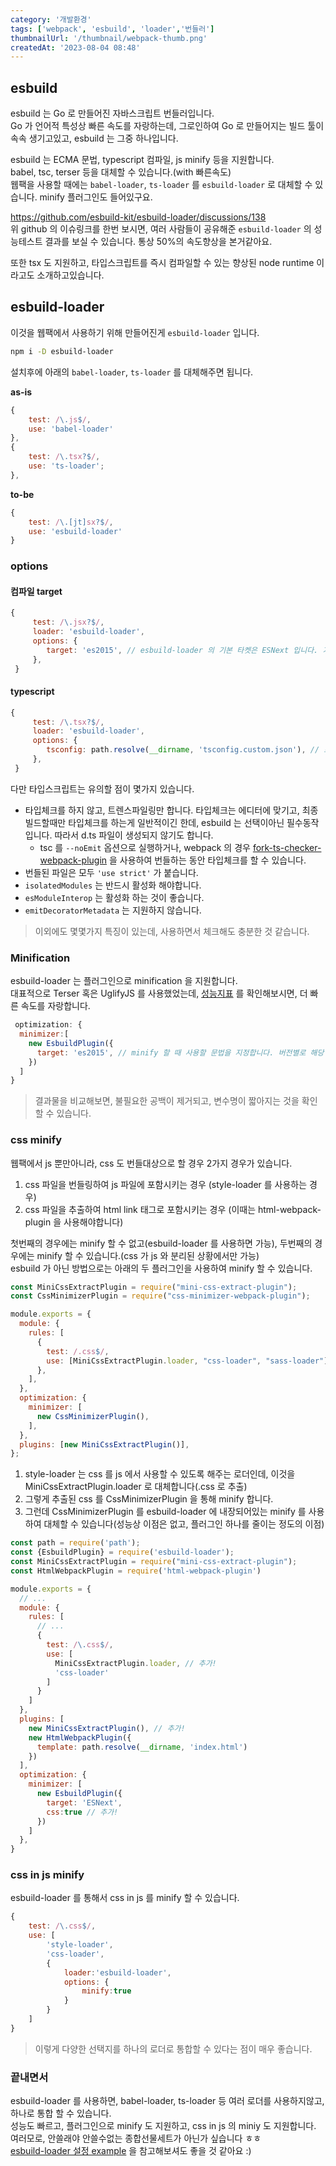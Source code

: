 ```yaml
---
category: '개발환경'
tags: ['webpack', 'esbuild', 'loader','번들러']
thumbnailUrl: '/thumbnail/webpack-thumb.png'
createdAt: '2023-08-04 08:48'
---
```


## esbuild 

esbuild 는 Go 로 만들어진 자바스크립트 번들러입니다.   
Go 가 언어적 특성상 빠른 속도를 자랑하는데, 그로인하여 Go 로 만들어지는 빌드 툴이 속속 생기고있고, esbuild 는 그중 하나입니다.   

esbuild 는 ECMA 문법, typescript 컴파일, js minify 등을 지원합니다.   
babel, tsc, terser 등을 대체할 수 있습니다.(with 빠른속도)    
웹팩을 사용할 때에는 `babel-loader`, `ts-loader` 를 `esbuild-loader` 로 대체할 수 있습니다. minify 플러그인도 들어있구요.   

https://github.com/esbuild-kit/esbuild-loader/discussions/138   
위 github 의 이슈링크를 한번 보시면, 여러 사람들이 공유해준 `esbuild-loader` 의 성능테스트 결과를 보실 수 있습니다. 통상 50%의 속도향상을 본거같아요.

또한 tsx 도 지원하고, 타입스크립트를 즉시 컴파일할 수 있는 향상된 node runtime 이라고도 소개하고있습니다.

## esbuild-loader

이것을 웹팩에서 사용하기 위해 만들어진게 `esbuild-loader` 입니다.   

```bash
npm i -D esbuild-loader
```

설치후에 아래의 `babel-loader`, `ts-loader` 를 대체해주면 됩니다.

**as-is**
```js
{
    test: /\.js$/,
    use: 'babel-loader'
},
{
    test: /\.tsx?$/,
    use: 'ts-loader';
},
```

**to-be**
```js
{
    test: /\.[jt]sx?$/,
    use: 'esbuild-loader'
}
```

### options

#### 컴파일 target

```js
{
     test: /\.jsx?$/,
     loader: 'esbuild-loader',
     options: {
        target: 'es2015', // esbuild-loader 의 기본 타켓은 ESNext 입니다. 기본적으로 어떤 transpile 도 하지 않기 때문에, 이 옵션을 통해 타겟을 지정해주어야합니다.
     },
 }
```

#### typescript

```js
{
     test: /\.tsx?$/,
     loader: 'esbuild-loader',
     options: {
        tsconfig: path.resolve(__dirname, 'tsconfig.custom.json'), // 프로젝트의 루트에 tscofnig.json 이있다면, 자동으로 인식합니다. 하지만 지정하고싶다면, 이 옵션을 통해 tsconfig 를 지정해주어야합니다.
     },
 }
```

다만 타입스크립트는 유의할 점이 몇가지 있습니다.   

- 타입체크를 하지 않고, 트렌스파일링만 합니다. 타입체크는 에디터에 맞기고, 최종 빌드할때만 타입체크를 하는게 일반적이긴 한데, esbuild 는 선택이아닌 필수동작입니다. 따라서 d.ts 파일이 생성되지 않기도 합니다.
  - tsc 를 `--noEmit` 옵션으로 실행하거나, webpack 의 경우 [fork-ts-checker-webpack-plugin](https://github.com/TypeStrong/fork-ts-checker-webpack-plugin) 을 사용하여 번들하는 동안 타입체크를 할 수 있습니다.
- 번들된 파일은 모두 `'use strict'` 가 붙습니다. 
- `isolatedModules` 는 반드시 활성화 해야합니다. 
- `esModuleInterop` 는 활성화 하는 것이 좋습니다.
- `emitDecoratorMetadata` 는 지원하지 않습니다.

> 이외에도 몇몇가지 특징이 있는데, 사용하면서 체크해도 충분한 것 같습니다.

### Minification

esbuild-loader 는 플러그인으로 minification 을 지원합니다.   
대표적으로 Terser 혹은 UglifyJS 를 사용했었는데, [성능지표](https://github.com/privatenumber/minification-benchmarks) 를 확인해보시면, 더 빠른 속도를 자랑합니다.   

```js
 optimization: {
  minimizer:[
    new EsbuildPlugin({
      target: 'es2015', // minify 할 때 사용할 문법을 지정합니다. 버전별로 해당 문법을 활용합니다.
    })
  ]
}
```

> 결과물을 비교해보면, 불필요한 공백이 제거되고, 변수명이 짧아지는 것을 확인할 수 있습니다.

### css minify

웹팩에서 js 뿐만아니라, css 도 번들대상으로 할 경우 2가지 경우가 있습니다.   

1. css 파일을 번들링하여 js 파일에 포함시키는 경우 (style-loader 를 사용하는 경우)
2. css 파일을 추출하여 html link 태그로 포함시키는 경우 (이때는 html-webpack-plugin 을 사용해야합니다)

첫번째의 경우에는 minify 할 수 없고(esbuild-loader 를 사용하면 가능), 두번째의 경우에는 minify 할 수 있습니다.(css 가 js 와 분리된 상황에서만 가능)   
esbuild 가 아닌 방법으로는 아래의 두 플러그인을 사용하여 minify 할 수 있습니다.

```js 
const MiniCssExtractPlugin = require("mini-css-extract-plugin");
const CssMinimizerPlugin = require("css-minimizer-webpack-plugin");

module.exports = {
  module: {
    rules: [
      {
        test: /.css$/,
        use: [MiniCssExtractPlugin.loader, "css-loader", "sass-loader"],
      },
    ],
  },
  optimization: {
    minimizer: [
      new CssMinimizerPlugin(),
    ],
  },
  plugins: [new MiniCssExtractPlugin()],
};

```

1. style-loader 는 css 를 js 에서 사용할 수 있도록 해주는 로더인데, 이것을 MiniCssExtractPlugin.loader 로 대체합니다(.css 로 추출)
2. 그렇게 추출된 css 를 CssMinimizerPlugin 을 통해 minify 합니다.
3. 그런데 CssMinimizerPlugin 를 esbuild-loader 에 내장되어있는 minify 를 사용하여 대체할 수 있습니다(성능상 이점은 없고, 플러그인 하나를 줄이는 정도의 이점)

```js
const path = require('path');
const {EsbuildPlugin} = require('esbuild-loader');
const MiniCssExtractPlugin = require("mini-css-extract-plugin");
const HtmlWebpackPlugin = require('html-webpack-plugin')

module.exports = {
  // ...
  module: {
    rules: [
      // ...
      {
        test: /\.css$/,
        use: [
          MiniCssExtractPlugin.loader, // 추가!
          'css-loader'
        ]
      }
    ]
  },
  plugins: [
    new MiniCssExtractPlugin(), // 추가!
    new HtmlWebpackPlugin({
      template: path.resolve(__dirname, 'index.html')
    })
  ],
  optimization: {
    minimizer: [
      new EsbuildPlugin({
        target: 'ESNext',
        css:true // 추가!
      })
    ]
  },
}
```

### css in js minify

esbuild-loader 를 통해서 css in js 를 minify 할 수 있습니다.   

```js
{
    test: /\.css$/,
    use: [
        'style-loader',
        'css-loader',
        {
            loader:'esbuild-loader',
            options: {
                minify:true
            }
        }
    ]
}
```

> 이렇게 다양한 선택지를 하나의 로더로 통합할 수 있다는 점이 매우 좋습니다.

### 끝내면서

esbuild-loader 를 사용하면, babel-loader, ts-loader 등 여러 로더를 사용하지않고, 하나로 통합 할 수 있습니다.   
성능도 빠르고, 플러그인으로 minify 도 지원하고, css in js 의 miniy 도 지원합니다.   
여러모로, 안쓸래야 안쓸수없는 종합선물세트가 아닌가 싶습니다 ㅎㅎ   
[esbuild-loader 설정 example](https://github.com/esbuild-kit/esbuild-loader-examples) 을 참고해보셔도 좋을 것 같아요 :)

